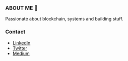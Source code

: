 ### ABOUT ME 🙂
Passionate about blockchain, systems and building stuff.


<!-- ### Tech Stack 

- ✅ some Rust
- ✅ some Haskell -->

<!-- 
### Badges & Certifications

🎯 [Emurgo Certified Ethereum Professional Developer](https://www.credly.com/badges/6ee88250-ef37-442b-a8b7-50f1e26417c3/public_url) -->

<!-- 
### Other Experiences & Volunteering

- 🥇 Ex-Google Student's Club Lead - Rivers State University.
- 🥇 Blacks in Technology Chapter President - Abuja, Nigeria.
- 🥇 Community Manager - African Blockchain Centre for Developers. -->

### Contact

- [LinkedIn](https://www.linkedin.com/in/otobongfp)
- [Twitter](https://www.twitter.com/otobongfp)
- [Medium](https://medium.com/@otobongpeter)
